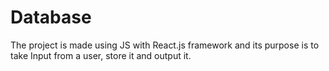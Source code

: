 # Database
The project is made using JS with React.js framework and its purpose is to take Input from a user, store it and output it.
